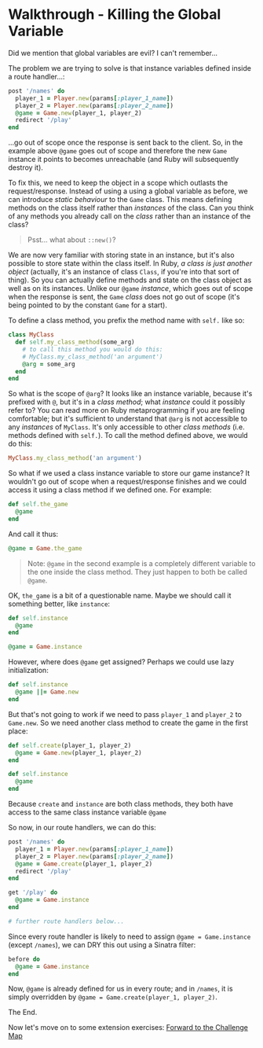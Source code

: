# Walkthrough - Killing the Global Variable

Did we mention that global variables are evil?  I can't remember...

The problem we are trying to solve is that instance variables defined inside a route handler...:
```ruby
post '/names' do
  player_1 = Player.new(params[:player_1_name])
  player_2 = Player.new(params[:player_2_name])
  @game = Game.new(player_1, player_2)
  redirect '/play'
end
```
...go out of scope once the response is sent back to the client.  So, in the example above `@game` goes out of scope and therefore the new `Game` instance it points to becomes unreachable (and Ruby will subsequently destroy it).

To fix this, we need to keep the object in a scope which outlasts the request/response.  Instead of using a using a global variable as before, we can introduce *static behaviour* to the `Game` class.  This means defining methods on the class itself rather than _instances_ of the class.  Can you think of any methods you already call on the _class_ rather than an instance of the class?

>  Psst... what about `::new()`?

We are now very familiar with storing state in an instance, but it's also possible to store state within the class itself.  In Ruby, _a class is just another object_ (actually, it's an instance of class `Class`, if you're into that sort of thing).  So you can actually define methods and state on the class object as well as on its instances.  Unlike our `@game` _instance_, which goes out of scope when the response is sent, the `Game` _class_ does not go out of scope (it's being pointed to by the constant `Game` for a start).

To define a class method, you prefix the method name with `self.` like so:
```ruby
class MyClass
  def self.my_class_method(some_arg)
    # to call this method you would do this:
    # MyClass.my_class_method('an argument')
    @arg = some_arg
  end
end
```

So what is the scope of `@arg`?  It looks like an instance variable, because it's prefixed with `@`, but it's in a _class method_; what _instance_ could it possibly refer to?  You can read more on Ruby metaprogramming if you are feeling comfortable; but it's sufficient to understand that `@arg` is not accessible to any _instances_ of `MyClass`.  It's only accessible to other _class methods_ (i.e. methods defined with `self.`).  To call the method defined above, we would do this:
```ruby
MyClass.my_class_method('an argument')
```

So what if we used a class instance variable to store our game instance?  It wouldn't go out of scope when a request/response finishes and we could access it using a class method if we defined one.  For example:

```ruby
def self.the_game
  @game
end
```
And call it thus:
```ruby
@game = Game.the_game
```
> Note: `@game` in the second example is a completely different variable to the one inside the class method.  They just happen to both be called `@game`.

OK, `the_game` is a bit of a questionable name.  Maybe we should call it something better, like `instance`:

```ruby
def self.instance
  @game
end
```
```ruby
@game = Game.instance
```

However, where does `@game` get assigned?  Perhaps we could use lazy initialization:

```ruby
def self.instance
  @game ||= Game.new
end
```
But that's not going to work if we need to pass `player_1` and `player_2` to `Game.new`.  So we need another class method to create the game in the first place:

```ruby
def self.create(player_1, player_2)
  @game = Game.new(player_1, player_2)
end

def self.instance
  @game
end
```
Because `create` and `instance` are both class methods, they both have access to the same class instance variable `@game`

So now, in our route handlers, we can do this:
```ruby
post '/names' do
  player_1 = Player.new(params[:player_1_name])
  player_2 = Player.new(params[:player_2_name])
  @game = Game.create(player_1, player_2)
  redirect '/play'
end

get '/play' do
  @game = Game.instance
end

# further route handlers below...
```

Since every route handler is likely to need to assign `@game = Game.instance` (except `/names`), we can DRY this out using a Sinatra filter:
```ruby
before do
  @game = Game.instance
end
```
Now, `@game` is already defined for us in every route; and in `/names`, it is simply overridden by `@game = Game.create(player_1, player_2)`.

The End.

Now let's move on to some extension exercises:
[Forward to the Challenge Map](../README.md)



